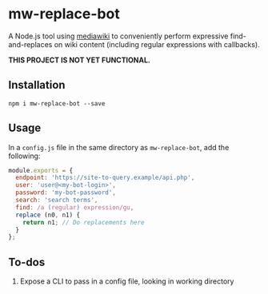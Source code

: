 # mw-replace-bot

A Node.js tool using [mediawiki](https://github.com/oliver-moran/mediawiki)
to conveniently perform expressive find-and-replaces on wiki content
(including regular expressions with callbacks).

**THIS PROJECT IS NOT YET FUNCTIONAL.**

## Installation

```
npm i mw-replace-bot --save
```

## Usage

In a `config.js` file in the same directory as `mw-replace-bot`,
add the following:

```js
module.exports = {
  endpoint: 'https://site-to-query.example/api.php',
  user: 'user@<my-bot-login>',
  password: 'my-bot-password',
  search: 'search terms',
  find: /a (regular) expression/gu,
  replace (n0, n1) {
    return n1; // Do replacements here
  }
};
```

## To-dos

1. Expose a CLI to pass in a config file, looking in working directory
